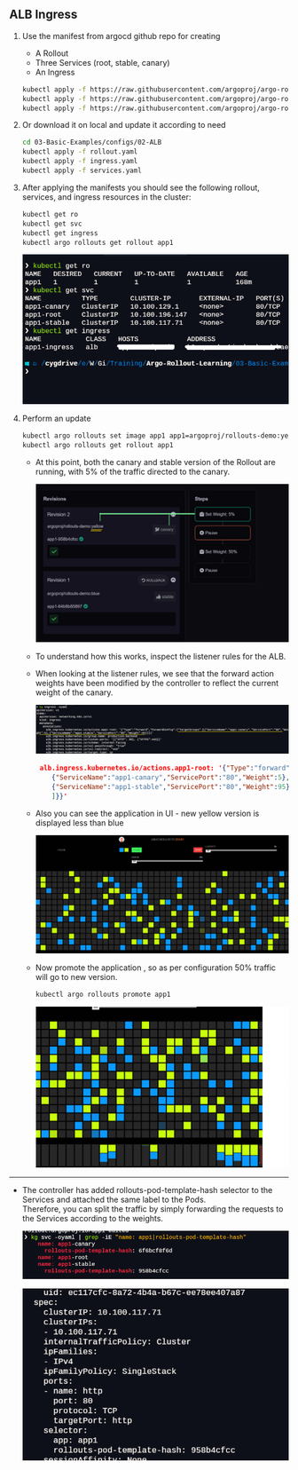 ## ALB Ingress

1. Use the manifest from argocd github repo for creating

   - A Rollout
   - Three Services (root, stable, canary)
   - An Ingress

   ```bash
   kubectl apply -f https://raw.githubusercontent.com/argoproj/argo-rollouts/master/docs/getting-started/alb/rollout.yaml
   kubectl apply -f https://raw.githubusercontent.com/argoproj/argo-rollouts/master/docs/getting-started/alb/services.yaml
   kubectl apply -f https://raw.githubusercontent.com/argoproj/argo-rollouts/master/docs/getting-started/alb/ingress.yaml

   ```

2. Or download it on local and update it according to need
   
   ```bash
   cd 03-Basic-Examples/configs/02-ALB
   kubectl apply -f rollout.yaml
   kubectl apply -f ingress.yaml
   kubectl apply -f services.yaml
   ```

3. After applying the manifests you should see the following rollout, services, and ingress resources in the cluster:
   
   ```bash
   kubectl get ro
   kubectl get svc
   kubectl get ingress
   kubectl argo rollouts get rollout app1
   ```
   ![ALB workloads](./img/02.1-alb-workloads.png)

4. Perform an update
  
   ```bash
   kubectl argo rollouts set image app1 app1=argoproj/rollouts-demo:yellow
   kubectl argo rollouts get rollout app1
   ```
    

   - At this point, both the canary and stable version of the Rollout are running, with 5% of the traffic directed to the canary.  
  
     ![Alb Update](./img/02.2-alb-update.png)
   
   - To understand how this works, inspect the listener rules for the ALB. 
     
   - When looking at the listener rules, we see that the forward action weights have been modified by the controller to reflect the current weight of the canary.

     ![AlB](./img/02.3-alb-ingress.png)

     ```json
      alb.ingress.kubernetes.io/actions.app1-root: '{"Type":"forward","ForwardConfig": { "TargetGroups":[
         {"ServiceName":"app1-canary","ServicePort":"80","Weight":5},
         {"ServiceName":"app1-stable","ServicePort":"80","Weight":95}
         ]}}'
     ```

   - Also you can see the application in UI  - new yellow version is displayed less than blue

     ![Canary Yellow 5 %](./img/02.4-yellow-version-ui.png)
   
   - Now promote the application , so as per configuration 50% traffic will go to new version.
     
     ```bash
     kubectl argo rollouts promote app1
     ```
    
     ![Yellow 50% UI](./img/02.5-yellow-version-50-ui.png)

---------------------------------------


- The controller has added rollouts-pod-template-hash selector to the Services and attached the same label to the Pods.  
   Therefore, you can split the traffic by simply forwarding the requests to the Services according to the weights.
   
    ![Alt text](./img/02.6-Svc-hash-updated.png)
    
    ![Alt text](./img/02.7-Svc-hash-updated.png)

    
